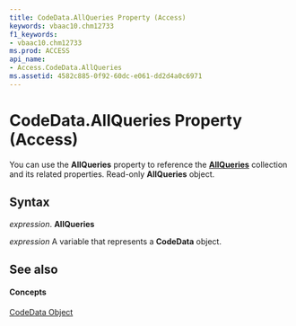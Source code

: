 ```yaml
---
title: CodeData.AllQueries Property (Access)
keywords: vbaac10.chm12733
f1_keywords:
- vbaac10.chm12733
ms.prod: ACCESS
api_name:
- Access.CodeData.AllQueries
ms.assetid: 4582c885-0f92-60dc-e061-dd2d4a0c6971
---
```



# CodeData.AllQueries Property (Access)

You can use the  **AllQueries** property to reference the **[AllQueries](allqueries-object-access.md)** collection and its related properties. Read-only **AllQueries** object.


## Syntax

 _expression_. **AllQueries**

 _expression_ A variable that represents a **CodeData** object.


## See also


#### Concepts


[CodeData Object](codedata-object-access.md)

